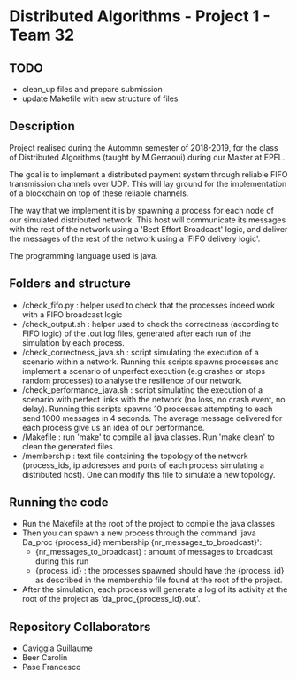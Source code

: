 # Distributed Algorithms - Project 1 - Team 32

## TODO
- clean_up files and prepare submission
- update Makefile with new structure of files

## Description
Project realised during the Autommn semester of 2018-2019, for the class of Distributed Algorithms (taught by M.Gerraoui) during our Master at EPFL.
    
The goal is to implement a distributed payment system through reliable FIFO transmission channels over UDP. This will lay ground for the implementation of a blockchain on top of these reliable channels.

The way that we implement it is by spawning a process for each node of our simulated distributed network. This host will communicate its messages with the rest of the network using a 'Best Effort Broadcast' logic, and deliver the messages of the rest of the network using a 'FIFO delivery logic'.

The programming language used is java.

## Folders and structure 

- /check_fifo.py : helper used to check that the processes indeed work with a FIFO broadcast logic
- /check_output.sh : helper used to check the correctness (according to FIFO logic) of the .out log files, generated after each run of the simulation by each process.
- /check_correctness_java.sh : script simulating the execution of a scenario within a network. Running this scripts spawns processes and implement a scenario of unperfect execution (e.g crashes or stops random processes) to analyse the resilience of our network.
- /check_performance_java.sh : script simulating the execution of a scenario with perfect links with the network (no loss, no crash event, no delay). Running this scripts spawns 10 processes attempting to each send 1000 messages in 4 seconds. The average message delivered for each process give us an idea of our performance.
- /Makefile : run 'make' to compile all java classes. Run 'make clean' to clean the generated files.
- /membership : text file containing the topology of the network (process_ids, ip addresses and ports of each process simulating a distributed host). One can modify this file to simulate a new topology.


## Running the code
- Run the Makefile at the root of the project to compile the java classes
- Then you can spawn a new process through the command 'java Da_proc {process_id} membership {nr_messages_to_broadcast}':
    - {nr_messages_to_broadcast} : amount of messages to broadcast during this run
    - {process_id} : the processes spawned should have the {process_id} as described in the membership file found at the root of the project.
- After the simulation, each process will generate a log of its activity at the root of the project as 'da_proc_{process_id}.out'.

## Repository Collaborators

  - Caviggia Guillaume
  - Beer Carolin
  - Pase Francesco
